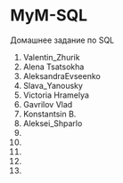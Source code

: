 # MyM-SQL
Домашнее задание по SQL

1. Valentin_Zhurik
2. Alena Tsatsokha
3. AleksandraEvseenko
4. Slava_Yanousky
5. Victoria Hramelya
6. Gavrilov Vlad
7. Konstantsin B.
8. Aleksei_Shparlo
9.
10.
11.
12.
13.
